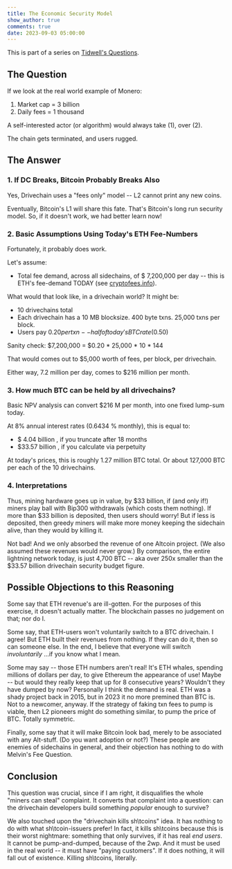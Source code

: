 ```yaml
---
title: The Economic Security Model
show_author: true
comments: true
date: 2023-09-03 05:00:00
---
```


This is part of a series on [Tidwell's Questions](https://twitter.com/miketwenty1/status/1696943794321588383?s=20).

## The Question

If we look at the real world example of Monero:

1. Market cap = 3 billion
2. Daily fees = 1 thousand

A self-interested actor (or algorithm) would always take (1), over (2).

The chain gets terminated, and users rugged.

## The Answer

### 1. If DC Breaks, Bitcoin Probably Breaks Also

Yes, Drivechain uses a "fees only" model -- L2 cannot print any new coins.

Eventually, Bitcoin's L1 will share this fate. That's Bitcoin's long run security model. So, if it doesn't work, we had better learn now!

### 2. Basic Assumptions Using Today's ETH Fee-Numbers

Fortunately, it probably does work.

Let's assume:

* Total fee demand, across all sidechains, of $ 7,200,000 per day -- this is ETH's fee-demand TODAY (see [cryptofees.info](https://cryptofees.info/)).

What would that look like, in a drivechain world? It might be:

* 10 drivechains total
* Each drivechain has a 10 MB blocksize. 400 byte txns. 25,000 txns per block.
* Users pay $0.20 per txn -- half of today's BTC rate ($0.50)

Sanity check: $7,200,000 = $0.20 * 25,000 * 10 * 144

That would comes out to $5,000 worth of fees, per block, per drivechain.

Either way, 7.2 million per day, comes to $216 million per month.

### 3. How much BTC can be held by all drivechains?

Basic NPV analysis can convert $216 M per month, into one fixed lump-sum today.

At 8% annual interest rates (0.6434 % monthly), this is equal to:

* $ 4.04 billion , if you truncate after 18 months
* $33.57 billion , if you calculate via perpetuity 

At today's prices, this is roughly 1.27 million BTC total. Or about 127,000 BTC per each of the 10 drivechains.

### 4. Interpretations

Thus, mining hardware goes up in value, by $33 billion, if (and only if!) miners play ball with Bip300 withdrawals (which costs them nothing). If more than $33 billion is deposited, then users should worry! But if less is deposited, then greedy miners will make more money keeping the sidechain alive, than they would by killing it.

Not bad! And we only absorbed the revenue of one Altcoin project. (We also assumed these revenues would never grow.) By comparison, the entire lightning network today, is just 4,700 BTC -- aka over 250x smaller than the $33.57 billion drivechain security budget figure.

## Possible Objections to this Reasoning

Some say that ETH revenue's are ill-gotten. For the purposes of this exercise, it doesn't actually matter. The blockchain passes no judgement on that; nor do I.

Some say, that ETH-users won't voluntarily switch to a BTC drivechain. I agree! But ETH built their revenues from nothing. If they can do it, then so can someone else. In the end, I believe that everyone will switch *involuntarily* ...if you know what I mean.

Some may say -- those ETH numbers aren't real! It's ETH whales, spending millions of dollars per day, to give Ethereum the appearance of use! Maybe -- but would they really keep that up for 8 consecutive years? Wouldn't they have dumped by now? Personally I think the demand is real. ETH was a shady project back in 2015, but in 2023 it no more premined than BTC is. Not to a newcomer, anyway. If the strategy of faking txn fees to pump is viable, then L2 pioneers might do something similar, to pump the price of BTC. Totally symmetric.

Finally, some say that it will make Bitcoin look bad, merely to be associated with any Alt-stuff. (Do you want adoption or not?) These people are enemies of sidechains in general, and their objection has nothing to do with Melvin's Fee Question.

## Conclusion

This question was crucial, since if I am right, it disqualifies the whole "miners can steal" complaint. It converts that complaint into a question: can the drivechain developers build something *popular* enough to survive?

We also touched upon the "drivechain kills sh\tcoins" idea. It has nothing to do with what sh\tcoin-issuers prefer! In fact, it kills sh\tcoins because this is their worst nightmare: something that only survives, if it has real *end users*. It cannot be pump-and-dumped, because of the 2wp. And it must be used in the real world -- it must have "paying customers". If it does nothing, it will fall out of existence. Killing sh\tcoins, literally.
